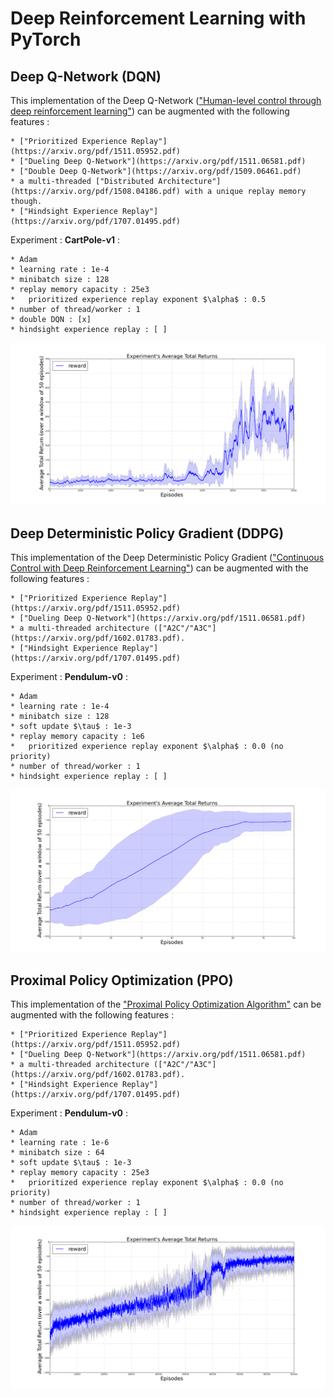 # Deep Reinforcement Learning with PyTorch

## Deep Q-Network (DQN) 
This implementation of the Deep Q-Network (["Human-level control through deep reinforcement learning"](https://storage.googleapis.com/deepmind-media/dqn/DQNNaturePaper.pdf)) can be augmented with the following features :

	* ["Prioritized Experience Replay"](https://arxiv.org/pdf/1511.05952.pdf)
	* ["Dueling Deep Q-Network"](https://arxiv.org/pdf/1511.06581.pdf)
	* ["Double Deep Q-Network"](https://arxiv.org/pdf/1509.06461.pdf)
	* a multi-threaded ["Distributed Architecture"](https://arxiv.org/pdf/1508.04186.pdf) with a unique replay memory though.
	* ["Hindsight Experience Replay"](https://arxiv.org/pdf/1707.01495.pdf)
	
Experiment : **CartPole-v1** :

	* Adam
	* learning rate : 1e-4
	* minibatch size : 128
	* replay memory capacity : 25e3
	*	prioritized experience replay exponent $\alpha$ : 0.5
	* number of thread/worker : 1
	* double DQN : [x]
	* hindsight experience replay : [ ]
	
![resultDQN1](/results/DQN/result.png)

## Deep Deterministic Policy Gradient (DDPG)
This implementation of the Deep Deterministic Policy Gradient (["Continuous Control with Deep Reinforcement Learning"](https://arxiv.org/pdf/1509.02971.pdf)) can be augmented with the following features :

	* ["Prioritized Experience Replay"](https://arxiv.org/pdf/1511.05952.pdf)
	* ["Dueling Deep Q-Network"](https://arxiv.org/pdf/1511.06581.pdf)
	* a multi-threaded architecture (["A2C"/"A3C"](https://arxiv.org/pdf/1602.01783.pdf).
	* ["Hindsight Experience Replay"](https://arxiv.org/pdf/1707.01495.pdf)
	
Experiment : **Pendulum-v0** :

	* Adam
	* learning rate : 1e-4
	* minibatch size : 128
	* soft update $\tau$ : 1e-3
	* replay memory capacity : 1e6
	*	prioritized experience replay exponent $\alpha$ : 0.0 (no priority)
	* number of thread/worker : 1
	* hindsight experience replay : [ ]
	
![resultDDPG1](/results/DDPG/result.png)

## Proximal Policy Optimization (PPO)
This implementation of the ["Proximal Policy Optimization Algorithm"](https://arxiv.org/pdf/1707.06347.pdf) can be augmented with the following features :

	* ["Prioritized Experience Replay"](https://arxiv.org/pdf/1511.05952.pdf)
	* ["Dueling Deep Q-Network"](https://arxiv.org/pdf/1511.06581.pdf)
	* a multi-threaded architecture (["A2C"/"A3C"](https://arxiv.org/pdf/1602.01783.pdf).
	* ["Hindsight Experience Replay"](https://arxiv.org/pdf/1707.01495.pdf)
	
Experiment : **Pendulum-v0** :

	* Adam
	* learning rate : 1e-6
	* minibatch size : 64
	* soft update $\tau$ : 1e-3
	* replay memory capacity : 25e3
	*	prioritized experience replay exponent $\alpha$ : 0.0 (no priority)
	* number of thread/worker : 1
	* hindsight experience replay : [ ]
	
![resultPPO1](/results/PPO/100000/result.png)


